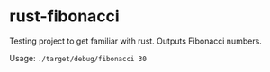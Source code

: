 # rust-fibonacci

Testing project to get familiar with rust. Outputs Fibonacci numbers.

Usage: `./target/debug/fibonacci 30`
